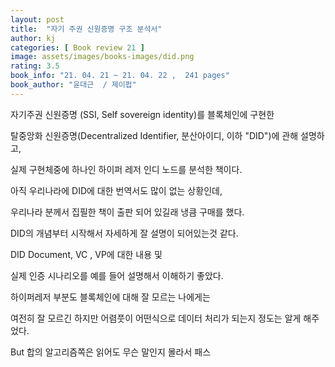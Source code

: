 ```yaml
---
layout: post
title:  "자기 주권 신원증명 구조 분석서"
author: kj
categories: [ Book review 21 ]
image: assets/images/books-images/did.png
rating: 3.5
book_info: "21. 04. 21 ~ 21. 04. 22 ,  241 pages"
book_author: "윤대근  / 제이펍"
---
```

자기주권 신원증명 (SSI, Self sovereign identity)를 블록체인에 구현한 

탈중앙화 신원증명(Decentralized Identifier, 분산아이디, 이하 "DID")에 관해 설명하고,

실제 구현체중에 하나인 하이퍼 레저 인디 노드를 분석한 책이다. 

아직 우리나라에 DID에 대한 번역서도 많이 없는 상황인데, 

우리나라 분께서 집필한 책이 출판 되어 있길래 냉큼 구매를 했다.  

DID의 개념부터 시작해서 자세하게 잘 설명이 되어있는것 같다.

DID Document, VC , VP에 대한 내용 및 

실제 인증 시나리오를 예를 들어 설명해서 이해하기 좋았다.

하이퍼레저 부분도 블록체인에 대해 잘 모르는 나에게는

여전히 잘 모르긴 하지만 어렴풋이 어떤식으로 데이터 처리가 되는지 정도는 알게 해주었다.

But 합의 알고리즘쪽은 읽어도 무슨 말인지 몰라서 패스

